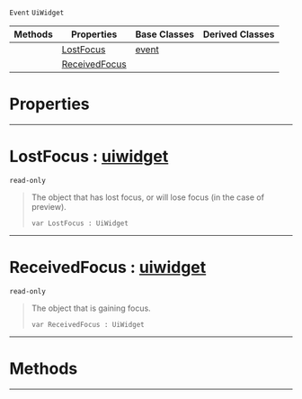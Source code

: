  `Event` `UiWidget`



|Methods|Properties|Base Classes|Derived Classes|
|---|---|---|---|
| |[ LostFocus](https://plasmaengine.github.io/PlasmaDocs/Plasma1/C++/code_reference/class_reference/uifocusevent.md#lostfocus-plasma-engine-do)|[event](https://plasmaengine.github.io/PlasmaDocs/Plasma1/C++/code_reference/class_reference/event.md)| |
| |[ ReceivedFocus](https://plasmaengine.github.io/PlasmaDocs/Plasma1/C++/code_reference/class_reference/uifocusevent.md#receivedfocus-plasma-engin)| | |


 #  Properties


---  
 #  LostFocus : [uiwidget](https://plasmaengine.github.io/PlasmaDocs/Plasma1/C++/code_reference/class_reference/uiwidget.md)

 `read-only`

> The object that has lost focus, or will lose focus (in the case of preview).
> ``` lang=cpp, name=Lightning
> var LostFocus : UiWidget


---  
 #  ReceivedFocus : [uiwidget](https://plasmaengine.github.io/PlasmaDocs/Plasma1/C++/code_reference/class_reference/uiwidget.md)

 `read-only`

> The object that is gaining focus.
> ``` lang=cpp, name=Lightning
> var ReceivedFocus : UiWidget


---  
 #  Methods


---  
 

 